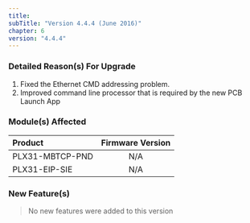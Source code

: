 ```yaml
---
title: 
subTitle: "Version 4.4.4 (June 2016)"
chapter: 6
version: "4.4.4"
---
```

### Detailed Reason(s) For Upgrade

1. Fixed the Ethernet CMD addressing problem.
2. Improved command line processor that is required by the new PCB Launch App

### Module(s) Affected

| Product            | Firmware Version        |
|:-------------------|:-----------------------:|
| PLX31-MBTCP-PND    | N/A                     |
| PLX31-EIP-SIE      | N/A                     |

### New Feature(s)

>No new features were added to this version

